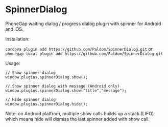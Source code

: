 SpinnerDialog
=============

PhoneGap waiting dialog / progress dialog plugin with spinner for Android and iOS.

Installation:

```cordova plugin add https://github.com/Paldom/SpinnerDialog.git```
or
```phonegap local plugin add https://github.com/Paldom/SpinnerDialog.git```


Usage:

    // Show spinner dialog
    window.plugins.spinnerDialog.show();
    
    // Show spinner dialog with message (Android only)
    window.plugins.spinnerDialog.show("title","message");
    
    // Hide spinner dialog
    window.plugins.spinnerDialog.hide();
    
Note: on Android platfrom, multiple show calls builds up a stack (LIFO) which means hide will dismiss the last spinner added with show call. 
